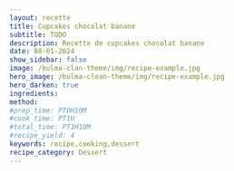 ```yaml
---
layout: recette
title: Cupcakes chocolat banane
subtitle: TODO
description: Recette de cupcakes chocolat banane
date: 08-01-2024
show_sidebar: false
image: /bulma-clan-theme/img/recipe-example.jpg
hero_image: /bulma-clean-theme/img/recipe-example.jpg
hero_darken: true
ingredients:
method:
#prep_time: PT0H10M
#cook_time: PT1H
#total_time: PT1H10M
#recipe_yield: 4
keywords: recipe,cooking,dessert
recipe_category: Dessert
---
```


